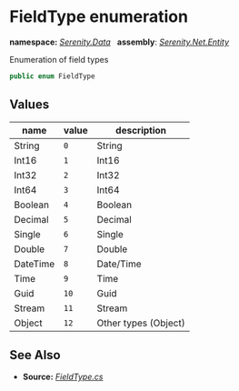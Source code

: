 # FieldType enumeration
**namespace:** *[Serenity.Data](../README.md#serenity.data-namespace)*   **assembly**: *[Serenity.Net.Entity](../README.md)*

Enumeration of field types

```csharp
public enum FieldType
```

## Values

| name | value | description |
| --- | --- | --- |
| String | `0` | String |
| Int16 | `1` | Int16 |
| Int32 | `2` | Int32 |
| Int64 | `3` | Int64 |
| Boolean | `4` | Boolean |
| Decimal | `5` | Decimal |
| Single | `6` | Single |
| Double | `7` | Double |
| DateTime | `8` | Date/Time |
| Time | `9` | Time |
| Guid | `10` | Guid |
| Stream | `11` | Stream |
| Object | `12` | Other types (Object) |

## See Also

* **Source:** *[FieldType.cs](https://github.com/serenity-is/Serenity/blob/master/src/Serenity.Net.Entity/FieldTypes/FieldType.cs)*
